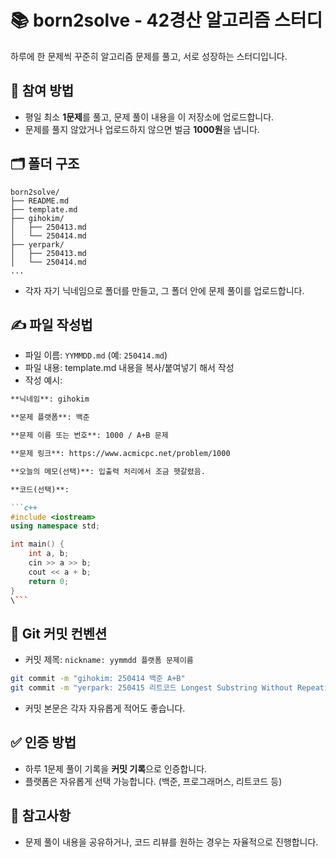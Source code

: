# 📚 born2solve - 42경산 알고리즘 스터디

하루에 한 문제씩 꾸준히 알고리즘 문제를 풀고, 서로 성장하는 스터디입니다.

## 🌱 참여 방법

- 평일 최소 **1문제**를 풀고, 문제 풀이 내용을 이 저장소에 업로드합니다.
- 문제를 풀지 않았거나 업로드하지 않으면 벌금 **1000원**을 냅니다.

## 🗂️ 폴더 구조

```
born2solve/
├── README.md
├── template.md
├── gihokim/
│   ├── 250413.md
│   └── 250414.md
├── yerpark/
│   ├── 250413.md
│   └── 250414.md
...
```

- 각자 자기 닉네임으로 폴더를 만들고, 그 폴더 안에 문제 풀이를 업로드합니다.

## ✍️ 파일 작성법

- 파일 이름: `YYMMDD.md` (예: `250414.md`)
- 파일 내용: template.md 내용을 복사/붙여넣기 해서 작성
- 작성 예시:

```markdown
**닉네임**: gihokim

**문제 플랫폼**: 백준

**문제 이름 또는 번호**: 1000 / A+B 문제

**문제 링크**: https://www.acmicpc.net/problem/1000

**오늘의 메모(선택)**: 입출력 처리에서 조금 헷갈렸음.

**코드(선택)**:

```c++
#include <iostream>
using namespace std;

int main() {
    int a, b;
    cin >> a >> b;
    cout << a + b;
    return 0;
}
\```

```

## 📝 Git 커밋 컨벤션

- 커밋 제목: `nickname: yymmdd 플랫폼 문제이름`

```bash
git commit -m "gihokim: 250414 백준 A+B"
git commit -m "yerpark: 250415 리트코드 Longest Substring Without Repeating Characters"
```

- 커밋 본문은 각자 자유롭게 적어도 좋습니다.

## ✅ 인증 방법

- 하루 1문제 풀이 기록을 **커밋 기록**으로 인증합니다.
- 플랫폼은 자유롭게 선택 가능합니다. (백준, 프로그래머스, 리트코드 등)

## 💬 참고사항

- 문제 풀이 내용을 공유하거나, 코드 리뷰를 원하는 경우는 자율적으로 진행합니다.
